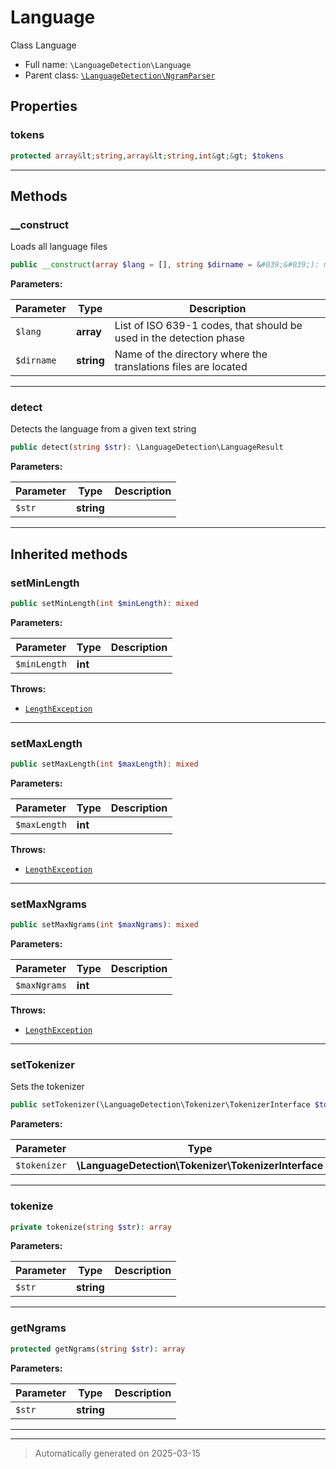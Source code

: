 
# Language

Class Language



* Full name: `\LanguageDetection\Language`
* Parent class: [`\LanguageDetection\NgramParser`](./NgramParser.md)



## Properties


### tokens



```php
protected array&lt;string,array&lt;string,int&gt;&gt; $tokens
```






***

## Methods


### __construct

Loads all language files

```php
public __construct(array $lang = [], string $dirname = &#039;&#039;): mixed
```








**Parameters:**

| Parameter | Type | Description |
|-----------|------|-------------|
| `$lang` | **array** | List of ISO 639-1 codes, that should be used in the detection phase |
| `$dirname` | **string** | Name of the directory where the translations files are located |





***

### detect

Detects the language from a given text string

```php
public detect(string $str): \LanguageDetection\LanguageResult
```








**Parameters:**

| Parameter | Type | Description |
|-----------|------|-------------|
| `$str` | **string** |  |





***


## Inherited methods


### setMinLength



```php
public setMinLength(int $minLength): mixed
```








**Parameters:**

| Parameter | Type | Description |
|-----------|------|-------------|
| `$minLength` | **int** |  |




**Throws:**

- [`LengthException`](../LengthException.md)



***

### setMaxLength



```php
public setMaxLength(int $maxLength): mixed
```








**Parameters:**

| Parameter | Type | Description |
|-----------|------|-------------|
| `$maxLength` | **int** |  |




**Throws:**

- [`LengthException`](../LengthException.md)



***

### setMaxNgrams



```php
public setMaxNgrams(int $maxNgrams): mixed
```








**Parameters:**

| Parameter | Type | Description |
|-----------|------|-------------|
| `$maxNgrams` | **int** |  |




**Throws:**

- [`LengthException`](../LengthException.md)



***

### setTokenizer

Sets the tokenizer

```php
public setTokenizer(\LanguageDetection\Tokenizer\TokenizerInterface $tokenizer): mixed
```








**Parameters:**

| Parameter | Type | Description |
|-----------|------|-------------|
| `$tokenizer` | **\LanguageDetection\Tokenizer\TokenizerInterface** |  |





***

### tokenize



```php
private tokenize(string $str): array
```








**Parameters:**

| Parameter | Type | Description |
|-----------|------|-------------|
| `$str` | **string** |  |





***

### getNgrams



```php
protected getNgrams(string $str): array
```








**Parameters:**

| Parameter | Type | Description |
|-----------|------|-------------|
| `$str` | **string** |  |





***


***
> Automatically generated on 2025-03-15
